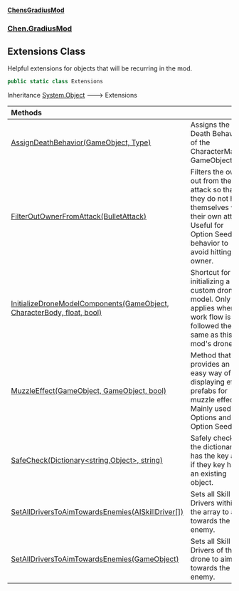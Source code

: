 #### [ChensGradiusMod](index 'index')
### [Chen.GradiusMod](neHTXX+yFsk1RpXqjkv9zg 'Chen.GradiusMod')
## Extensions Class
Helpful extensions for objects that will be recurring in the mod.  
```csharp
public static class Extensions
```

Inheritance [System.Object](https://docs.microsoft.com/en-us/dotnet/api/System.Object 'System.Object') &#129106; Extensions  

| Methods | |
| :--- | :--- |
| [AssignDeathBehavior(GameObject, Type)](lm5QfeIEC4A80PITFu34bQ 'Chen.GradiusMod.Extensions.AssignDeathBehavior(UnityEngine.GameObject, System.Type)') | Assigns the Death Behavior of the CharacterMaster GameObject.<br/> |
| [FilterOutOwnerFromAttack(BulletAttack)](Tqr3eIr8BwWGwm6rgpylvQ 'Chen.GradiusMod.Extensions.FilterOutOwnerFromAttack(RoR2.BulletAttack)') | Filters the owner out from the attack so that they do not hit themselves with their own attack.<br/>Useful for Option Seeds' behavior to avoid hitting the owner.<br/> |
| [InitializeDroneModelComponents(GameObject, CharacterBody, float, bool)](Aoo3ja6M3WTdeeLLEf1hog 'Chen.GradiusMod.Extensions.InitializeDroneModelComponents(UnityEngine.GameObject, RoR2.CharacterBody, float, bool)') | Shortcut for initializing a custom drone model. Only applies when work flow is followed the same as this mod's drones.<br/> |
| [MuzzleEffect(GameObject, GameObject, bool)](7roQPfGASRtMvS48E57GWQ 'Chen.GradiusMod.Extensions.MuzzleEffect(UnityEngine.GameObject, UnityEngine.GameObject, bool)') | Method that provides an easy way of displaying effect prefabs for muzzle effects.<br/>Mainly used for Options and Option Seeds.<br/> |
| [SafeCheck(Dictionary&lt;string,Object&gt;, string)](UcBLHVdDDZkETVaa0moaRw 'Chen.GradiusMod.Extensions.SafeCheck(System.Collections.Generic.Dictionary&lt;string,UnityEngine.Object&gt;, string)') | Safely checks if the dictionary has the key and if they key has an existing object.<br/> |
| [SetAllDriversToAimTowardsEnemies(AISkillDriver[])](gnPOJV62YUPZiTf4ltA7QA 'Chen.GradiusMod.Extensions.SetAllDriversToAimTowardsEnemies(RoR2.CharacterAI.AISkillDriver[])') | Sets all Skill Drivers within the array to aim towards the enemy.<br/> |
| [SetAllDriversToAimTowardsEnemies(GameObject)](dJhiosGXV8eLrawB7h83Bg 'Chen.GradiusMod.Extensions.SetAllDriversToAimTowardsEnemies(UnityEngine.GameObject)') | Sets all Skill Drivers of the drone to aim towards the enemy.<br/> |
